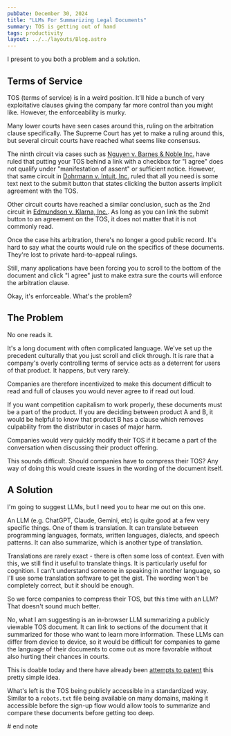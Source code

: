 ```yaml
---
pubDate: December 30, 2024
title: "LLMs For Summarizing Legal Documents"
summary: TOS is getting out of hand
tags: productivity
layout: ../../layouts/Blog.astro
---
```


I present to you both a problem and a solution.

## Terms of Service

TOS (terms of service) is in a weird position. It'll hide a bunch of very exploitative clauses giving the company far more control than you might like. However, the enforceability is murky.

Many lower courts have seen cases around this, ruling on the arbitration clause specifically. The Supreme Court has yet to make a ruling around this, but several circuit courts have reached what seems like consensus. 

The ninth circuit via cases such as [Nguyen v. Barnes & Noble Inc.](https://casetext.com/case/nguyen-v-barnes-noble-inc) have ruled that putting your TOS behind a link with a checkbox for "I agree" does not qualify under "manifestation of assent" or sufficient notice. However, that same circuit in [Dohrmann v. Intuit, Inc.](https://casetext.com/case/dohrmann-v-intuit-inc?) ruled that all you need is some text next to the submit button that states clicking the button asserts implicit agreement with the TOS. 

Other circuit courts have reached a similar conclusion, such as the 2nd circuit in [Edmundson v. Klarna, Inc.](https://casetext.com/case/edmundson-v-klarna-inc-1). As long as you can link the submit button to an agreement on the TOS, it does not matter that it is not commonly read.

Once the case hits arbitration, there's no longer a good public record. It's hard to say what the courts would rule on the specifics of these documents. They're lost to private hard-to-appeal rulings.

Still, many applications have been forcing you to scroll to the bottom of the document and click "I agree" just to make extra sure the courts will enforce the arbitration clause. 

Okay, it's enforceable. What's the problem? 

## The Problem

No one reads it.

It's a long document with often complicated language. We've set up the precedent culturally that you just scroll and click through. It is rare that a company's overly controlling terms of service acts as a deterrent for users of that product. It happens, but very rarely.

Companies are therefore incentivized to make this document difficult to read and full of clauses you would never agree to if read out loud. 

If you want competition capitalism to work properly, these documents must be a part of the product. If you are deciding between product A and B, it would be helpful to know that product B has a clause which removes culpability from the distributor in cases of major harm. 

Companies would very quickly modify their TOS if it became a part of the conversation when discussing their product offering. 

This sounds difficult. Should companies have to compress their TOS? Any way of doing this would create issues in the wording of the document itself. 

## A Solution

I'm going to suggest LLMs, but I need you to hear me out on this one.

An LLM (e.g. ChatGPT, Claude, Gemini, etc) is quite good at a few very specific things. One of them is translation. It can translate between programming languages, formats, written languages, dialects, and speech patterns. It can also summarize, which is another type of translation. 

Translations are rarely exact - there is often some loss of context. Even with this, we still find it useful to translate things. It is particularly useful for cognition. I can't understand someone in speaking in another language, so I'll use some translation software to get the gist. The wording won't be completely correct, but it should be enough.

So we force companies to compress their TOS, but this time with an LLM? That doesn't sound much better.

No, what I am suggesting is an in-browser LLM summarizing a publicly viewable TOS document. It can link to sections of the document that it summarized for those who want to learn more information. These LLMs can differ from device to device, so it would be difficult for companies to game the language of their documents to come out as more favorable without also hurting their chances in courts.

This is doable today and there have already been [attempts to patent](https://www.tdcommons.org/cgi/viewcontent.cgi?article=7219&context=dpubs_series) this pretty simple idea.

What's left is the TOS being publicly accessible in a standardized way. Similar to a `robots.txt` file being available on many domains, making it accessible before the sign-up flow would allow tools to summarize and compare these documents before getting too deep.

\# end note